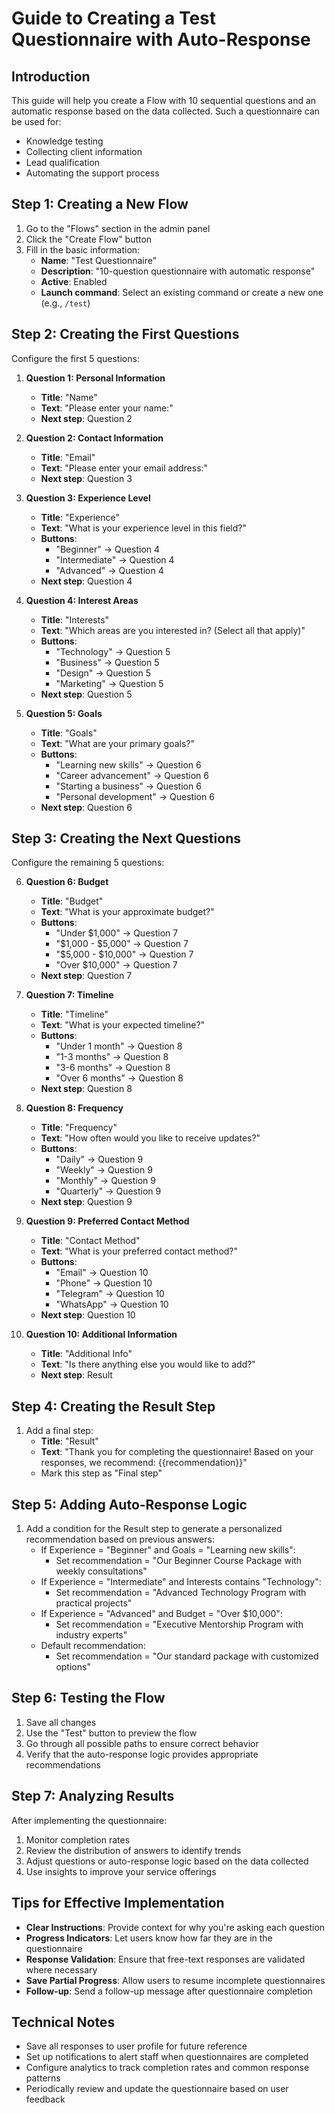 # Guide to Creating a Test Questionnaire with Auto-Response

## Introduction

This guide will help you create a Flow with 10 sequential questions and an automatic response based on the data collected. Such a questionnaire can be used for:

- Knowledge testing
- Collecting client information
- Lead qualification
- Automating the support process

## Step 1: Creating a New Flow

1. Go to the "Flows" section in the admin panel
2. Click the "Create Flow" button
3. Fill in the basic information:
   - **Name**: "Test Questionnaire"
   - **Description**: "10-question questionnaire with automatic response"
   - **Active**: Enabled
   - **Launch command**: Select an existing command or create a new one (e.g., `/test`)

## Step 2: Creating the First Questions

Configure the first 5 questions:

1. **Question 1: Personal Information**
   - **Title**: "Name"
   - **Text**: "Please enter your name:"
   - **Next step**: Question 2

2. **Question 2: Contact Information**
   - **Title**: "Email"
   - **Text**: "Please enter your email address:"
   - **Next step**: Question 3

3. **Question 3: Experience Level**
   - **Title**: "Experience"
   - **Text**: "What is your experience level in this field?"
   - **Buttons**:
     - "Beginner" → Question 4
     - "Intermediate" → Question 4
     - "Advanced" → Question 4
   - **Next step**: Question 4

4. **Question 4: Interest Areas**
   - **Title**: "Interests"
   - **Text**: "Which areas are you interested in? (Select all that apply)"
   - **Buttons**:
     - "Technology" → Question 5
     - "Business" → Question 5
     - "Design" → Question 5
     - "Marketing" → Question 5
   - **Next step**: Question 5

5. **Question 5: Goals**
   - **Title**: "Goals"
   - **Text**: "What are your primary goals?"
   - **Buttons**:
     - "Learning new skills" → Question 6
     - "Career advancement" → Question 6
     - "Starting a business" → Question 6
     - "Personal development" → Question 6
   - **Next step**: Question 6

## Step 3: Creating the Next Questions

Configure the remaining 5 questions:

6. **Question 6: Budget**
   - **Title**: "Budget"
   - **Text**: "What is your approximate budget?"
   - **Buttons**:
     - "Under $1,000" → Question 7
     - "$1,000 - $5,000" → Question 7
     - "$5,000 - $10,000" → Question 7
     - "Over $10,000" → Question 7
   - **Next step**: Question 7

7. **Question 7: Timeline**
   - **Title**: "Timeline"
   - **Text**: "What is your expected timeline?"
   - **Buttons**:
     - "Under 1 month" → Question 8
     - "1-3 months" → Question 8
     - "3-6 months" → Question 8
     - "Over 6 months" → Question 8
   - **Next step**: Question 8

8. **Question 8: Frequency**
   - **Title**: "Frequency"
   - **Text**: "How often would you like to receive updates?"
   - **Buttons**:
     - "Daily" → Question 9
     - "Weekly" → Question 9
     - "Monthly" → Question 9
     - "Quarterly" → Question 9
   - **Next step**: Question 9

9. **Question 9: Preferred Contact Method**
   - **Title**: "Contact Method"
   - **Text**: "What is your preferred contact method?"
   - **Buttons**:
     - "Email" → Question 10
     - "Phone" → Question 10
     - "Telegram" → Question 10
     - "WhatsApp" → Question 10
   - **Next step**: Question 10

10. **Question 10: Additional Information**
    - **Title**: "Additional Info"
    - **Text**: "Is there anything else you would like to add?"
    - **Next step**: Result

## Step 4: Creating the Result Step

1. Add a final step:
   - **Title**: "Result"
   - **Text**: "Thank you for completing the questionnaire! Based on your responses, we recommend: {{recommendation}}"
   - Mark this step as "Final step"

## Step 5: Adding Auto-Response Logic

1. Add a condition for the Result step to generate a personalized recommendation based on previous answers:
   - If Experience = "Beginner" and Goals = "Learning new skills":
     - Set recommendation = "Our Beginner Course Package with weekly consultations"
   - If Experience = "Intermediate" and Interests contains "Technology":
     - Set recommendation = "Advanced Technology Program with practical projects"
   - If Experience = "Advanced" and Budget = "Over $10,000":
     - Set recommendation = "Executive Mentorship Program with industry experts"
   - Default recommendation:
     - Set recommendation = "Our standard package with customized options"

## Step 6: Testing the Flow

1. Save all changes
2. Use the "Test" button to preview the flow
3. Go through all possible paths to ensure correct behavior
4. Verify that the auto-response logic provides appropriate recommendations

## Step 7: Analyzing Results

After implementing the questionnaire:

1. Monitor completion rates
2. Review the distribution of answers to identify trends
3. Adjust questions or auto-response logic based on the data collected
4. Use insights to improve your service offerings

## Tips for Effective Implementation

- **Clear Instructions**: Provide context for why you're asking each question
- **Progress Indicators**: Let users know how far they are in the questionnaire
- **Response Validation**: Ensure that free-text responses are validated where necessary
- **Save Partial Progress**: Allow users to resume incomplete questionnaires
- **Follow-up**: Send a follow-up message after questionnaire completion

## Technical Notes

- Save all responses to user profile for future reference
- Set up notifications to alert staff when questionnaires are completed
- Configure analytics to track completion rates and common response patterns
- Periodically review and update the questionnaire based on user feedback 